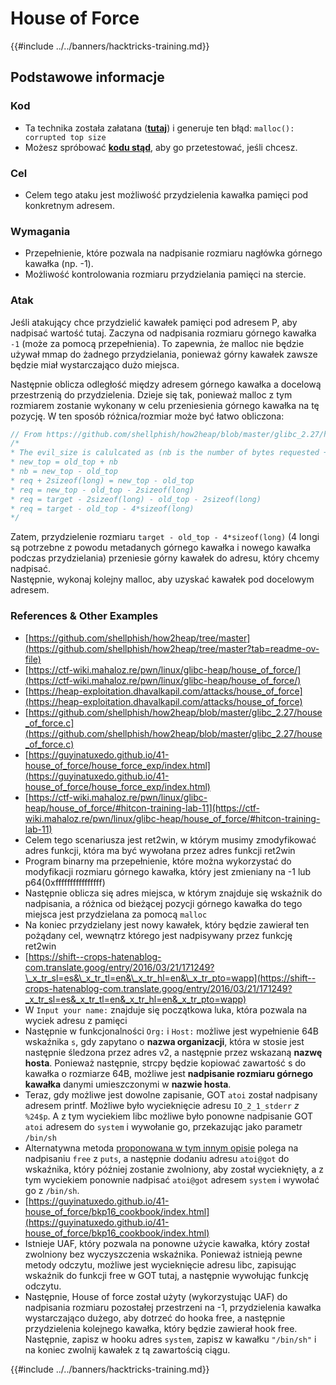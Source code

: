# House of Force

{{#include ../../banners/hacktricks-training.md}}

## Podstawowe informacje

### Kod

- Ta technika została załatana ([**tutaj**](https://sourceware.org/git/?p=glibc.git;a=commitdiff;h=30a17d8c95fbfb15c52d1115803b63aaa73a285c)) i generuje ten błąd: `malloc(): corrupted top size`
- Możesz spróbować [**kodu stąd**](https://guyinatuxedo.github.io/41-house_of_force/house_force_exp/index.html), aby go przetestować, jeśli chcesz.

### Cel

- Celem tego ataku jest możliwość przydzielenia kawałka pamięci pod konkretnym adresem.

### Wymagania

- Przepełnienie, które pozwala na nadpisanie rozmiaru nagłówka górnego kawałka (np. -1).
- Możliwość kontrolowania rozmiaru przydzielania pamięci na stercie.

### Atak

Jeśli atakujący chce przydzielić kawałek pamięci pod adresem P, aby nadpisać wartość tutaj. Zaczyna od nadpisania rozmiaru górnego kawałka `-1` (może za pomocą przepełnienia). To zapewnia, że malloc nie będzie używał mmap do żadnego przydzielania, ponieważ górny kawałek zawsze będzie miał wystarczająco dużo miejsca.

Następnie oblicza odległość między adresem górnego kawałka a docelową przestrzenią do przydzielenia. Dzieje się tak, ponieważ malloc z tym rozmiarem zostanie wykonany w celu przeniesienia górnego kawałka na tę pozycję. W ten sposób różnica/rozmiar może być łatwo obliczona:
```c
// From https://github.com/shellphish/how2heap/blob/master/glibc_2.27/house_of_force.c#L59C2-L67C5
/*
* The evil_size is calulcated as (nb is the number of bytes requested + space for metadata):
* new_top = old_top + nb
* nb = new_top - old_top
* req + 2sizeof(long) = new_top - old_top
* req = new_top - old_top - 2sizeof(long)
* req = target - 2sizeof(long) - old_top - 2sizeof(long)
* req = target - old_top - 4*sizeof(long)
*/
```
Zatem, przydzielenie rozmiaru `target - old_top - 4*sizeof(long)` (4 longi są potrzebne z powodu metadanych górnego kawałka i nowego kawałka podczas przydzielania) przeniesie górny kawałek do adresu, który chcemy nadpisać.\
Następnie, wykonaj kolejny malloc, aby uzyskać kawałek pod docelowym adresem.

### References & Other Examples

- [https://github.com/shellphish/how2heap/tree/master](https://github.com/shellphish/how2heap/tree/master?tab=readme-ov-file)
- [https://ctf-wiki.mahaloz.re/pwn/linux/glibc-heap/house_of_force/](https://ctf-wiki.mahaloz.re/pwn/linux/glibc-heap/house_of_force/)
- [https://heap-exploitation.dhavalkapil.com/attacks/house_of_force](https://heap-exploitation.dhavalkapil.com/attacks/house_of_force)
- [https://github.com/shellphish/how2heap/blob/master/glibc_2.27/house_of_force.c](https://github.com/shellphish/how2heap/blob/master/glibc_2.27/house_of_force.c)
- [https://guyinatuxedo.github.io/41-house_of_force/house_force_exp/index.html](https://guyinatuxedo.github.io/41-house_of_force/house_force_exp/index.html)
- [https://ctf-wiki.mahaloz.re/pwn/linux/glibc-heap/house_of_force/#hitcon-training-lab-11](https://ctf-wiki.mahaloz.re/pwn/linux/glibc-heap/house_of_force/#hitcon-training-lab-11)
- Celem tego scenariusza jest ret2win, w którym musimy zmodyfikować adres funkcji, która ma być wywołana przez adres funkcji ret2win
- Program binarny ma przepełnienie, które można wykorzystać do modyfikacji rozmiaru górnego kawałka, który jest zmieniany na -1 lub p64(0xffffffffffffffff)
- Następnie oblicza się adres miejsca, w którym znajduje się wskaźnik do nadpisania, a różnica od bieżącej pozycji górnego kawałka do tego miejsca jest przydzielana za pomocą `malloc`
- Na koniec przydzielany jest nowy kawałek, który będzie zawierał ten pożądany cel, wewnątrz którego jest nadpisywany przez funkcję ret2win
- [https://shift--crops-hatenablog-com.translate.goog/entry/2016/03/21/171249?\_x_tr_sl=es&\_x_tr_tl=en&\_x_tr_hl=en&\_x_tr_pto=wapp](https://shift--crops-hatenablog-com.translate.goog/entry/2016/03/21/171249?_x_tr_sl=es&_x_tr_tl=en&_x_tr_hl=en&_x_tr_pto=wapp)
- W `Input your name:` znajduje się początkowa luka, która pozwala na wyciek adresu z pamięci
- Następnie w funkcjonalności `Org:` i `Host:` możliwe jest wypełnienie 64B wskaźnika `s`, gdy zapytano o **nazwa organizacji**, która w stosie jest następnie śledzona przez adres v2, a następnie przez wskazaną **nazwę hosta**. Ponieważ następnie, strcpy będzie kopiować zawartość s do kawałka o rozmiarze 64B, możliwe jest **nadpisanie rozmiaru górnego kawałka** danymi umieszczonymi w **nazwie hosta**.
- Teraz, gdy możliwe jest dowolne zapisanie, GOT `atoi` został nadpisany adresem printf. Możliwe było wycieknięcie adresu `IO_2_1_stderr` _z_ `%24$p`. A z tym wyciekiem libc możliwe było ponowne nadpisanie GOT `atoi` adresem do `system` i wywołanie go, przekazując jako parametr `/bin/sh`
- Alternatywna metoda [proponowana w tym innym opisie](https://ctf-wiki.mahaloz.re/pwn/linux/glibc-heap/house_of_force/#2016-bctf-bcloud) polega na nadpisaniu `free` z `puts`, a następnie dodaniu adresu `atoi@got` do wskaźnika, który później zostanie zwolniony, aby został wycieknięty, a z tym wyciekiem ponownie nadpisać `atoi@got` adresem `system` i wywołać go z `/bin/sh`.
- [https://guyinatuxedo.github.io/41-house_of_force/bkp16_cookbook/index.html](https://guyinatuxedo.github.io/41-house_of_force/bkp16_cookbook/index.html)
- Istnieje UAF, który pozwala na ponowne użycie kawałka, który został zwolniony bez wyczyszczenia wskaźnika. Ponieważ istnieją pewne metody odczytu, możliwe jest wycieknięcie adresu libc, zapisując wskaźnik do funkcji free w GOT tutaj, a następnie wywołując funkcję odczytu.
- Następnie, House of force został użyty (wykorzystując UAF) do nadpisania rozmiaru pozostałej przestrzeni na -1, przydzielenia kawałka wystarczająco dużego, aby dotrzeć do hooka free, a następnie przydzielenia kolejnego kawałka, który będzie zawierał hook free. Następnie, zapisz w hooku adres `system`, zapisz w kawałku `"/bin/sh"` i na koniec zwolnij kawałek z tą zawartością ciągu.

{{#include ../../banners/hacktricks-training.md}}
